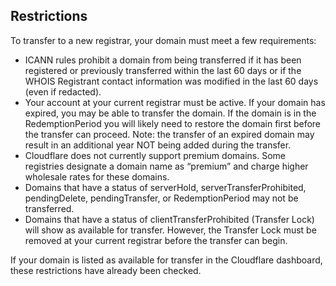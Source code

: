 ## Restrictions

To transfer to a new registrar, your domain must meet a few requirements:

* ICANN rules prohibit a domain from being transferred if it has been registered or previously transferred within the last 60 days or if the WHOIS Registrant contact information was modified in the last 60 days (even if redacted).
* Your account at your current registrar must be active. If your domain has expired, you may be able to transfer the domain. If the domain is in the RedemptionPeriod you will likely need to restore the domain first before the transfer can proceed. Note: the transfer of an expired domain may result in an additional year NOT being added during the transfer.
* Cloudflare does not currently support premium domains. Some registries designate a domain name as “premium” and charge higher wholesale rates for these domains.
* Domains that have a status of serverHold, serverTransferProhibited, pendingDelete, pendingTransfer, or RedemptionPeriod may not be transferred.
* Domains that have a status of clientTransferProhibited (Transfer Lock) will show as available for transfer. However, the Transfer Lock must be removed at your current registrar before the transfer can begin.

If your domain is listed as available for transfer in the Cloudflare dashboard, these restrictions have already been checked.